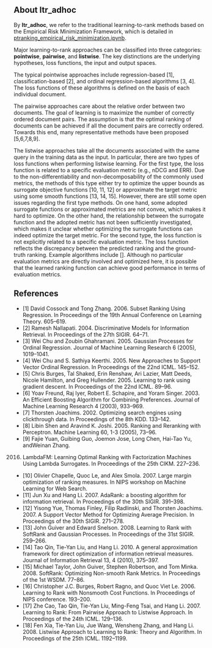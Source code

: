 
## About ltr_adhoc
By **ltr_adhoc**, we refer to the traditional learning-to-rank methods based on the Empirical Risk Minimization Framework, which is detailed in [ptranking_empirical_risk_minimization.ipynb](https://github.com/ptranking/ptranking.github.io/raw/master/tutorial/).

Major learning-to-rank approaches can be classified into three categories: **pointwise**, **pairwise**, and **listwise**. The key distinctions are the underlying hypotheses, loss functions, the input and output spaces. 

The typical pointwise approaches include regression-based [1], classification-based [2], and ordinal regression-based algorithms [3, 4]. The loss functions of these algorithms is defined on the basis of each individual document. 

The pairwise approaches care about the relative order between two documents. The goal of learning is to maximize the number of correctly ordered document pairs. The assumption is that the optimal ranking of documents can be achieved if all the document pairs are correctly ordered. Towards this end, many representative methods have been proposed [5,6,7,8,9]. 

The listwise approaches take all the documents associated with the same query in the training data as the input. In particular, there are two types of loss functions when performing listwise learning. For the first type, the loss function is related to a specific evaluation metric (e.g., nDCG and ERR). Due to the non-differentiability and non-decomposability of the commonly used metrics, the methods of this type either try to optimize the upper bounds as surrogate objective functions [10, 11, 12] or approximate the target metric using some smooth
functions [13, 14, 15]. However, there are still some open issues regarding the first type methods. On one hand, some adopted surrogate functions or approximated metrics are not convex, which makes it hard to optimize. On the other hand, the relationship between the surrogate function and the adopted metric has not been sufficiently investigated, which makes it unclear whether optimizing the surrogate functions can indeed optimize the target metric. For the second type, the loss function is not explicitly related to a specific evaluation metric. The loss function reflects the discrepancy between the predicted ranking and the ground-truth ranking. Example algorithms include []. Although no particular evaluation metrics are directly involved and optimized here, it is possible that the learned ranking function can achieve good performance in terms of evaluation metrics.

## References

- [1] David Cossock and Tong Zhang. 2006. Subset Ranking Using Regression. In
Proceedings of the 19th Annual Conference on Learning Theory. 605–619.
- [2] Ramesh Nallapati. 2004. Discriminative Models for Information Retrieval. In
Proceedings of the 27th SIGIR. 64–71.
- [3] Wei Chu and Zoubin Ghahramani. 2005. Gaussian Processes for Ordinal Regression.
Journal of Machine Learning Research 6 (2005), 1019–1041.
- [4] Wei Chu and S. Sathiya Keerthi. 2005. New Approaches to Support Vector Ordinal
Regression. In Proceedings of the 22nd ICML. 145–152.
- [5] Chris Burges, Tal Shaked, Erin Renshaw, Ari Lazier, Matt Deeds, Nicole Hamilton,
and Greg Hullender. 2005. Learning to rank using gradient descent. In Proceedings
of the 22nd ICML. 89–96.
- [6] Yoav Freund, Raj Iyer, Robert E. Schapire, and Yoram Singer. 2003. An Efficient
Boosting Algorithm for Combining Preferences. Journal of Machine Learning
Research 4 (2003), 933–969.
- [7] Thorsten Joachims. 2002. Optimizing search engines using clickthrough data. In
Proceedings of the 8th KDD. 133–142.
- [8] Libin Shen and Aravind K. Joshi. 2005. Ranking and Reranking with Perceptron.
Machine Learning 60, 1-3 (2005), 73–96.
- [9] Fajie Yuan, Guibing Guo, Joemon Jose, Long Chen, Hai-Tao Yu, andWeinan Zhang.
2016. LambdaFM: Learning Optimal Ranking with Factorization Machines Using
Lambda Surrogates. In Proceedings of the 25th CIKM. 227–236.
- [10] Olivier Chapelle, Quoc Le, and Alex Smola. 2007. Large margin optimization of
ranking measures. In NIPS workshop on Machine Learning for Web Search.
- [11] Jun Xu and Hang Li. 2007. AdaRank: a boosting algorithm for information
retrieval. In Proceedings of the 30th SIGIR. 391–398.
- [12] Yisong Yue, Thomas Finley, Filip Radlinski, and Thorsten Joachims. 2007. A
Support Vector Method for Optimizing Average Precision. In Proceedings of the
30th SIGIR. 271–278.
- [13] John Guiver and Edward Snelson. 2008. Learning to Rank with SoftRank and
Gaussian Processes. In Proceedings of the 31st SIGIR. 259–266.
- [14] Tao Qin, Tie-Yan Liu, and Hang Li. 2010. A general approximation framework
for direct optimization of information retrieval measures. Journal of Information
Retrieval 13, 4 (2010), 375–397.
- [15] Michael Taylor, John Guiver, Stephen Robertson, and Tom Minka. 2008. SoftRank:
Optimizing Non-smooth Rank Metrics. In Proceedings of the 1st WSDM. 77–86.
- [16] Christopher J.C. Burges, Robert Ragno, and Quoc Viet Le. 2006. Learning to Rank
with Nonsmooth Cost Functions. In Proceedings of NIPS conference. 193–200.
- [17] Zhe Cao, Tao Qin, Tie-Yan Liu, Ming-Feng Tsai, and Hang Li. 2007. Learning to
Rank: From Pairwise Approach to Listwise Approach. In Proceedings of the 24th
ICML. 129–136.
- [18] Fen Xia, Tie-Yan Liu, Jue Wang, Wensheng Zhang, and Hang Li. 2008. Listwise
Approach to Learning to Rank: Theory and Algorithm. In Proceedings of the 25th
ICML. 1192–1199.
